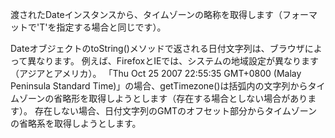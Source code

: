 渡されたDateインスタンスから、タイムゾーンの略称を取得します（フォーマットで'T'を指定する場合と同じです）。

DateオブジェクトのtoString()メソッドで返される日付文字列は、ブラウザによって異なります。
例えば、FirefoxとIEでは、システムの地域設定が異なります（アジアとアメリカ）。
「Thu Oct 25 2007 22:55:35 GMT+0800 (Malay Peninsula Standard Time)」の場合、getTimezone()は括弧内の文字列からタイムゾーンの省略形を取得しようとします（存在する場合としない場合があります）。
存在しない場合、日付文字列のGMTのオフセット部分からタイムゾーンの省略系を取得しようとします。
